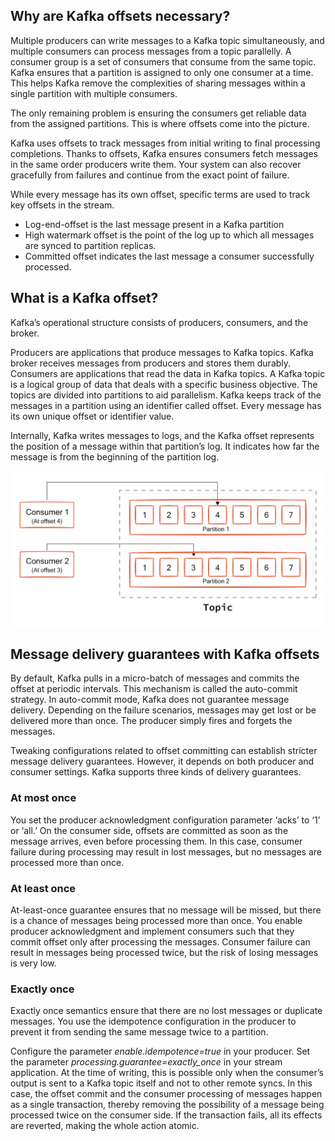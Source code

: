 ## Why are Kafka offsets necessary?

Multiple producers can write messages to a Kafka topic simultaneously, and multiple consumers can process messages from a topic parallelly. A consumer group is a set of consumers that consume from the same topic. Kafka ensures that a partition is assigned to only one consumer at a time. This helps Kafka remove the complexities of sharing messages within a single partition with multiple consumers.

The only remaining problem is ensuring the consumers get reliable data from the assigned partitions. This is where offsets come into the picture.

Kafka uses offsets to track messages from initial writing to final processing completions. Thanks to offsets, Kafka ensures consumers fetch messages in the same order producers write them. Your system can also recover gracefully from failures and continue from the exact point of failure.

While every message has its own offset, specific terms are used to track key offsets in the stream.

- Log-end-offset is the last message present in a Kafka partition
- High watermark offset is the point of the log up to which all messages are synced to partition replicas.
- Committed offset indicates the last message a consumer successfully processed.

## What is a Kafka offset?
Kafka’s operational structure consists of producers, consumers, and the broker.

Producers are applications that produce messages to Kafka topics.
Kafka broker receives messages from producers and stores them durably.
Consumers are applications that read the data in Kafka topics.
A Kafka topic is a logical group of data that deals with a specific business objective. The topics are divided into partitions to aid parallelism. Kafka keeps track of the messages in a partition using an identifier called offset. Every message has its own unique offset or identifier value.

Internally, Kafka writes messages to logs, and the Kafka offset represents the position of a message within that partition’s log. It indicates how far the message is from the beginning of the partition log.

![img_1.png](img_1.png)

## Message delivery guarantees with Kafka offsets
By default, Kafka pulls in a micro-batch of messages and commits the offset at periodic intervals. This mechanism is called the auto-commit strategy. In auto-commit mode, Kafka does not guarantee message delivery. Depending on the failure scenarios, messages may get lost or be delivered more than once. The producer simply fires and forgets the messages.

Tweaking configurations related to offset committing can establish stricter message delivery guarantees. However, it depends on both producer and consumer settings. Kafka supports three kinds of delivery guarantees.

### At most once
You set the producer acknowledgment configuration parameter ‘acks’ to ‘1’ or ‘all.’ On the consumer side, offsets are committed as soon as the message arrives, even before processing them. In this case, consumer failure during processing may result in lost messages, but no messages are processed more than once.

### At least once
At-least-once guarantee ensures that no message will be missed, but there is a chance of messages being processed more than once. You enable producer acknowledgment and implement consumers such that they commit offset only after processing the messages. Consumer failure can result in messages being processed twice, but the risk of losing messages is very low.

### Exactly once
Exactly once semantics ensure that there are no lost messages or duplicate messages. You use the idempotence configuration in the producer to prevent it from sending the same message twice to a partition.

Configure the parameter *enable.idempotence=true* in your producer.
Set the parameter *processing.guarantee=exactly_once* in your stream application.
At the time of writing, this is possible only when the consumer’s output is sent to a Kafka topic itself and not to other remote syncs. In this case, the offset commit and the consumer processing of messages happen as a single transaction, thereby removing the possibility of a message being processed twice on the consumer side. If the transaction fails, all its effects are reverted, making the whole action atomic.